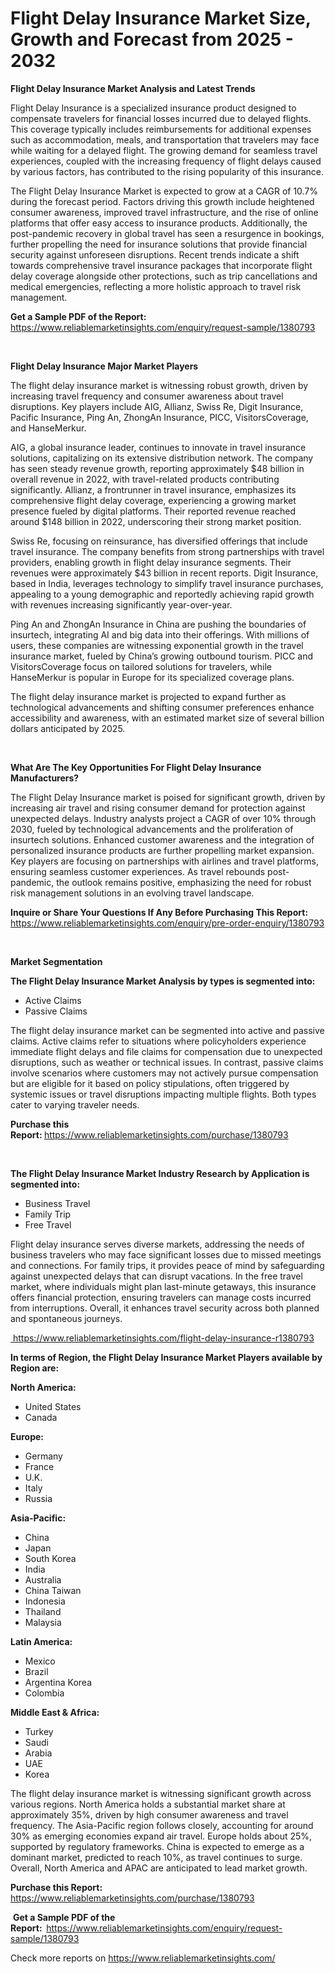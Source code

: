 <p><h1>Flight Delay Insurance Market Size, Growth and Forecast from 2025 - 2032</h1></p><p><strong>Flight Delay Insurance Market Analysis and Latest Trends</strong></p>
<p><p>Flight Delay Insurance is a specialized insurance product designed to compensate travelers for financial losses incurred due to delayed flights. This coverage typically includes reimbursements for additional expenses such as accommodation, meals, and transportation that travelers may face while waiting for a delayed flight. The growing demand for seamless travel experiences, coupled with the increasing frequency of flight delays caused by various factors, has contributed to the rising popularity of this insurance.</p><p>The Flight Delay Insurance Market is expected to grow at a CAGR of 10.7% during the forecast period. Factors driving this growth include heightened consumer awareness, improved travel infrastructure, and the rise of online platforms that offer easy access to insurance products. Additionally, the post-pandemic recovery in global travel has seen a resurgence in bookings, further propelling the need for insurance solutions that provide financial security against unforeseen disruptions. Recent trends indicate a shift towards comprehensive travel insurance packages that incorporate flight delay coverage alongside other protections, such as trip cancellations and medical emergencies, reflecting a more holistic approach to travel risk management.</p></p>
<p><strong>Get a Sample PDF of the Report:&nbsp;</strong> <a href="https://www.reliablemarketinsights.com/enquiry/request-sample/1380793?utm_campaign=2475&utm_medium=2&utm_source=Github&utm_content=ia&utm_term=09032025&utm_id=flight-delay-insurance">https://www.reliablemarketinsights.com/enquiry/request-sample/1380793</a></p>
<p>&nbsp;</p>
<p><strong>Flight Delay Insurance Major Market Players</strong></p>
<p><p>The flight delay insurance market is witnessing robust growth, driven by increasing travel frequency and consumer awareness about travel disruptions. Key players include AIG, Allianz, Swiss Re, Digit Insurance, Pacific Insurance, Ping An, ZhongAn Insurance, PICC, VisitorsCoverage, and HanseMerkur.</p><p>AIG, a global insurance leader, continues to innovate in travel insurance solutions, capitalizing on its extensive distribution network. The company has seen steady revenue growth, reporting approximately $48 billion in overall revenue in 2022, with travel-related products contributing significantly. Allianz, a frontrunner in travel insurance, emphasizes its comprehensive flight delay coverage, experiencing a growing market presence fueled by digital platforms. Their reported revenue reached around $148 billion in 2022, underscoring their strong market position.</p><p>Swiss Re, focusing on reinsurance, has diversified offerings that include travel insurance. The company benefits from strong partnerships with travel providers, enabling growth in flight delay insurance segments. Their revenues were approximately $43 billion in recent reports. Digit Insurance, based in India, leverages technology to simplify travel insurance purchases, appealing to a young demographic and reportedly achieving rapid growth with revenues increasing significantly year-over-year.</p><p>Ping An and ZhongAn Insurance in China are pushing the boundaries of insurtech, integrating AI and big data into their offerings. With millions of users, these companies are witnessing exponential growth in the travel insurance market, fueled by China’s growing outbound tourism. PICC and VisitorsCoverage focus on tailored solutions for travelers, while HanseMerkur is popular in Europe for its specialized coverage plans.</p><p>The flight delay insurance market is projected to expand further as technological advancements and shifting consumer preferences enhance accessibility and awareness, with an estimated market size of several billion dollars anticipated by 2025.</p></p>
<p>&nbsp;</p>
<p><strong>What Are The Key Opportunities For Flight Delay Insurance Manufacturers?</strong></p>
<p><p>The Flight Delay Insurance market is poised for significant growth, driven by increasing air travel and rising consumer demand for protection against unexpected delays. Industry analysts project a CAGR of over 10% through 2030, fueled by technological advancements and the proliferation of insurtech solutions. Enhanced customer awareness and the integration of personalized insurance products are further propelling market expansion. Key players are focusing on partnerships with airlines and travel platforms, ensuring seamless customer experiences. As travel rebounds post-pandemic, the outlook remains positive, emphasizing the need for robust risk management solutions in an evolving travel landscape.</p></p>
<p><strong>Inquire or Share Your Questions If Any Before Purchasing This Report:</strong> <a href="https://www.reliablemarketinsights.com/enquiry/pre-order-enquiry/1380793?utm_campaign=2475&utm_medium=2&utm_source=Github&utm_content=ia&utm_term=09032025&utm_id=flight-delay-insurance">https://www.reliablemarketinsights.com/enquiry/pre-order-enquiry/1380793</a></p>
<p>&nbsp;</p>
<p><strong>Market Segmentation</strong></p>
<p><strong>The Flight Delay Insurance Market Analysis by types is segmented into:</strong></p>
<p><ul><li>Active Claims</li><li>Passive Claims</li></ul></p>
<p><p>The flight delay insurance market can be segmented into active and passive claims. Active claims refer to situations where policyholders experience immediate flight delays and file claims for compensation due to unexpected disruptions, such as weather or technical issues. In contrast, passive claims involve scenarios where customers may not actively pursue compensation but are eligible for it based on policy stipulations, often triggered by systemic issues or travel disruptions impacting multiple flights. Both types cater to varying traveler needs.</p></p>
<p><strong>Purchase this Report:&nbsp;</strong><a href="https://www.reliablemarketinsights.com/purchase/1380793?utm_campaign=2475&utm_medium=2&utm_source=Github&utm_content=ia&utm_term=09032025&utm_id=flight-delay-insurance">https://www.reliablemarketinsights.com/purchase/1380793</a></p>
<p>&nbsp;</p>
<p><strong>The Flight Delay Insurance Market Industry Research by Application is segmented into:</strong></p>
<p><ul><li>Business Travel</li><li>Family Trip</li><li>Free Travel</li></ul></p>
<p><p>Flight delay insurance serves diverse markets, addressing the needs of business travelers who may face significant losses due to missed meetings and connections. For family trips, it provides peace of mind by safeguarding against unexpected delays that can disrupt vacations. In the free travel market, where individuals might plan last-minute getaways, this insurance offers financial protection, ensuring travelers can manage costs incurred from interruptions. Overall, it enhances travel security across both planned and spontaneous journeys.</p></p>
<p><a href="https://www.reliablemarketinsights.com/flight-delay-insurance-r1380793?utm_campaign=2475&utm_medium=2&utm_source=Github&utm_content=ia&utm_term=09032025&utm_id=flight-delay-insurance">&nbsp;https://www.reliablemarketinsights.com/flight-delay-insurance-r1380793</a></p>
<p><strong>In terms of Region, the Flight Delay Insurance Market Players available by Region are:</strong></p>
<p>
    <p> <strong> North America: </strong>
        <ul>
            <li>United States</li>
            <li>Canada</li>
        </ul>
        </p> 
    <p> <strong> Europe: </strong>
        <ul>
            <li>Germany</li>
            <li>France</li>
            <li>U.K.</li>
            <li>Italy</li>
            <li>Russia</li>
        </ul>
        </p> 
    <p> <strong> Asia-Pacific: </strong>
        <ul>
            <li>China</li>
            <li>Japan</li>
            <li>South Korea</li>
            <li>India</li>
            <li>Australia</li>
            <li>China Taiwan</li>
            <li>Indonesia</li>
            <li>Thailand</li>
            <li>Malaysia</li>
        </ul>
        </p> 
    <p> <strong> Latin America: </strong>
        <ul>
            <li>Mexico</li>
            <li>Brazil</li>
            <li>Argentina Korea</li>
            <li>Colombia</li>
        </ul>
        </p> 
    <p> <strong> Middle East & Africa: </strong>
        <ul>
            <li>Turkey</li>
            <li>Saudi</li>
            <li>Arabia</li>
            <li>UAE</li>
            <li>Korea</li>
        </ul>
    </p>
    </p>
<p><p>The flight delay insurance market is witnessing significant growth across various regions. North America holds a substantial market share at approximately 35%, driven by high consumer awareness and travel frequency. The Asia-Pacific region follows closely, accounting for around 30% as emerging economies expand air travel. Europe holds about 25%, supported by regulatory frameworks. China is expected to emerge as a dominant market, predicted to reach 10%, as travel continues to surge. Overall, North America and APAC are anticipated to lead market growth.</p></p>
<p><strong>Purchase this Report: </strong><a href="https://www.reliablemarketinsights.com/purchase/1380793?utm_campaign=2475&utm_medium=2&utm_source=Github&utm_content=ia&utm_term=09032025&utm_id=flight-delay-insurance">https://www.reliablemarketinsights.com/purchase/1380793</a></p>
<p>&nbsp;<strong>Get a Sample PDF of the Report:&nbsp;&nbsp;</strong><a href="https://www.reliablemarketinsights.com/enquiry/request-sample/1380793?utm_campaign=2475&utm_medium=2&utm_source=Github&utm_content=ia&utm_term=09032025&utm_id=flight-delay-insurance">https://www.reliablemarketinsights.com/enquiry/request-sample/1380793</a></p>
<p><strong></strong></p>
<p>Check more reports on <a href="https://www.reliablemarketinsights.com/?utm_campaign=2475&utm_medium=2&utm_source=Github&utm_content=ia&utm_term=09032025&utm_id=flight-delay-insurance">https://www.reliablemarketinsights.com/</a></p>